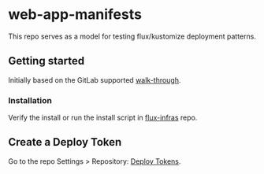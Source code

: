 # web-app-manifests

This repo serves as a model for testing flux/kustomize deployment patterns.

## Getting started

Initially based on the GitLab supported [walk-through].

[walk-through]:https://youtu.be/EjPVRM-N_PQ?si=ugPB5moSZid2jJSq

### Installation

Verify the install or run the install script in [flux-infras] repo.

[flux-infras]:https://gitlab.com/vstthomas/flux-infras

## Create a Deploy Token

Go to the repo Settings > Repository: [Deploy Tokens].

[Deploy Tokens]:https://gitlab.com/vstthomas/web-app-manifests/-/settings/repository

